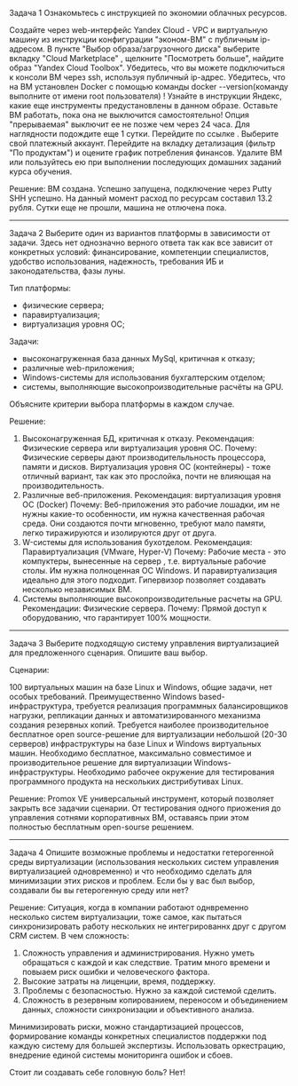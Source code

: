Задача 1
Ознакомьтесь с инструкцией по экономии облачных ресурсов.

Создайте через web-интерфейс Yandex Cloud - VPC и виртуальную машину из инструкции конфигурации "эконом-ВМ" с публичным ip-адресом. В пункте "Выбор образа/загрузочного диска" выберите вкладку "Cloud Marketplace" , щелкните "Посмотреть больше", найдите образ "Yandex Cloud Toolbox".
Убедитесь, что вы можете подключиться к консоли ВМ через ssh, используя публичный ip-адрес. Убедитесь, что на ВМ установлен Docker с помощью команды docker --version(команду выполните от имени root пользователя) !
Узнайте в инструкции Яндекс, какие еще инструменты предустановлены в данном образе.
Оставьте ВМ работать, пока она не выключится самостоятельно! Опция "прерываемая" выключит ее не позже чем через 24 часа.
Для наглядности подождите еще 1 сутки.
Перейдите по ссылке . Выберите свой платежный аккаунт. Перейдите на вкладку детализация (фильтр "По продуктам") и оцените график потребления финансов.
Удалите ВМ или пользуйтесь ею при выполнении последующих домашних заданий курса обучения.

Решение: 
ВМ создана. Успешно запущена, подключение через Putty SHH успешно. На данный момент расход по ресурсам составил 13.2 рубля. Сутки еще не прошли, машина не отлючена пока. 

-----
Задача 2
Выберите один из вариантов платформы в зависимости от задачи. Здесь нет однозначно верного ответа так как все зависит от конкретных условий: финансирование, компетенции специалистов, удобство использования, надежность, требования ИБ и законодательства, фазы луны.

Тип платформы:

- физические сервера;
- паравиртуализация;
- виртуализация уровня ОС;

Задачи:

- высоконагруженная база данных MySql, критичная к отказу;
- различные web-приложения;
- Windows-системы для использования бухгалтерским отделом;
- системы, выполняющие высокопроизводительные расчёты на GPU.

Объясните критерии выбора платформы в каждом случае.

Решение: 
1. Высоконагруженная БД, критичная к отказу.
   Рекомендация: Физические сервера или виртуализация уровня ОС.
   Почему:
   Физические серверы дают производительльность процессора, памяти и дисков.
   Виртуализация уровня ОС (контейнеры) - тоже отличный вариант, так как это прослойка, почти не влияющая на производительность.
2. Различные веб-приложения.
   Рекомендация: виртуализация уровня ОС (Docker)
   Почему:
   Веб-приложения это рабочие лошадки, им не нужны какие-то особенности, им нужна качественная рабочая среда.
   Они создаются почти мгновенно, требуют мало памяти, легко тиражируются и изолируются друг от друга.
3. W-системы для использования бухотделом.
   Рекомендация: Паравиртуализация (VMware, Hyper-V)
   Почему:
   Рабочие места - это компуктеры, вынесенные на сервер , т.е. виртуальные рабочие столы. Им нужна полноценная ОС Windows.
   И паравиртуализация идеально для этого подходит. Гипервизор позволяет создавать несколько независимых ВМ.
4. Системы выполняющие высокопроизводительные расчеты на GPU.
   Рекомендации:
   Физические сервера.
   Почему: Прямой доступ к оборудованию, что гарантирует 100% мощности.
   
-----

Задача 3
Выберите подходящую систему управления виртуализацией для предложенного сценария. Опишите ваш выбор.

Сценарии:

100 виртуальных машин на базе Linux и Windows, общие задачи, нет особых требований. Преимущественно Windows based-инфраструктура, требуется реализация программных балансировщиков нагрузки, репликации данных и автоматизированного механизма создания резервных копий.
Требуется наиболее производительное бесплатное open source-решение для виртуализации небольшой (20-30 серверов) инфраструктуры на базе Linux и Windows виртуальных машин.
Необходимо бесплатное, максимально совместимое и производительное решение для виртуализации Windows-инфраструктуры.
Необходимо рабочее окружение для тестирования программного продукта на нескольких дистрибутивах Linux.

Решение: 
Promox VE универсальный инструмент, который позволяет закрыть все задачии сценарии. От тестирования одного приожения до управления сотнями корпоративных ВМ, оставаясь прии этом полностью бесплатным open-sourse решением. 

-----
Задача 4
Опишите возможные проблемы и недостатки гетерогенной среды виртуализации (использования нескольких систем управления виртуализацией одновременно) и что необходимо сделать для минимизации этих рисков и проблем. Если бы у вас был выбор, создавали бы вы гетерогенную среду или нет?

Решение: 
Ситуация, когда в компании работают однвременно несколько систем виртуализации, тоже самое, как пытаться синхронизировать работу нескольких не интегрированнх друг с другом CRM систем. 
В чем сложность: 
1. Сложность управления и администрирования. Нужно уметь обращаться с каждой и как следствие. Тратим много времени и повыаем риск ошибки и человеческого фактора.
2. Высокие затраты на лиценции, время, поддержку.
3. Проблемы с безопасностью. Нужно за каждой системой сделить.
4. Сложность в резервным копированием, переносом и объединением данных, сложности синхронизации и объективного анализа.

Минимизировать риски, можно стандартизацией процессов, формирование команды конкретных специалистов поддержки под каждую систему для большей экспертизы. Использовать оркестрацию, внедрение единой системы мониторинга ошибок и сбоев. 

Стоит ли создавать себе головную боль?
Нет!
